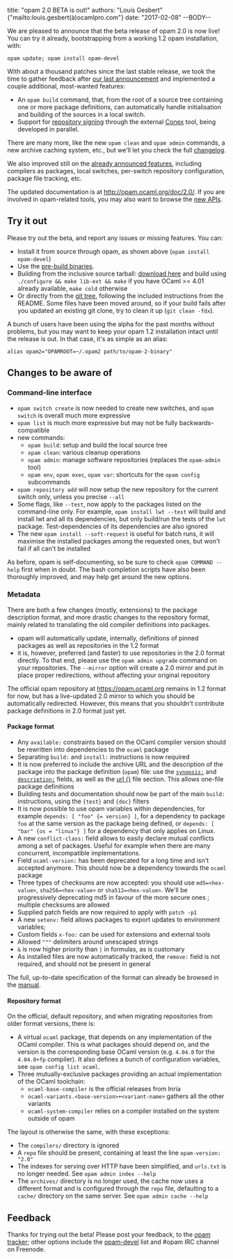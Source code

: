 title: "opam 2.0 BETA is out!"
authors: "Louis Gesbert" {"mailto:louis.gesbert(à)ocamlpro.com"}
date: "2017-02-08"
--BODY--

We are pleased to announce that the beta release of opam 2.0 is now live! You
can try it already, bootstrapping from a working 1.2 opam installation, with:

```
opam update; opam install opam-devel
```

With about a thousand patches since the last stable release, we took the time to
gather feedback after [our last announcement](opam-2-0-preview) and implemented
a couple additional, most-wanted features:

- An `opam build` command, that, from the root of a source tree containing one
  or more package definitions, can automatically handle initialisation and
  building of the sources in a local switch.
- Support for
  [repository signing](https://github.com/hannesm/conex-paper/raw/master/paper.pdf)
  through the external [Conex](https://github.com/hannesm/conex) tool, being
  developed in parallel.

There are many more, like the new `opam clean` and `opam admin` commands, a new
archive caching system, etc., but we'll let you check the full
[changelog](https://github.com/ocaml/opam/blob/2.0.0-beta/CHANGES).

We also improved still on the
[already announced features](opam-2-0-preview/#Afewhighlights), including
compilers as packages, local switches, per-switch repository configuration,
package file tracking, etc.

The updated documentation is at http://opam.ocaml.org/doc/2.0/. If you are
involved in opam-related tools, you may also want to browse the
[new APIs](https://opam.ocaml.org/doc/2.0/api/index.html).


## Try it out

Please try out the beta, and report any issues or missing features. You can:

- Install it from source through opam, as shown above (`opam install opam-devel`)
- Use the [pre-build binaries](https://github.com/ocaml/opam/releases/tag/2.0.0-beta).
- Building from the inclusive source tarball:
  [download here](https://github.com/ocaml/opam/releases/download/2.0.0-beta/opam-full-2.0.0-beta.tar.gz)
  and build using `./configure && make lib-ext && make` if you have OCaml >=
  4.01 already available, `make cold` otherwise
- Or directly from the
  [git tree](https://github.com/ocaml/opam/tree/2.0.0-beta), following the
  included instructions from the README. Some files have been moved around, so
  if your build fails after you updated an existing git clone, try to clean it
  up (`git clean -fdx`).

A bunch of users have been using the alpha for the past months without problems,
but you may want to keep your opam 1.2 installation intact until the release is
out. In that case, it's as simple as an alias:

```
alias opam2="OPAMROOT=~/.opam2 path/to/opam-2-binary"
```


## Changes to be aware of

### Command-line interface

- `opam switch create` is now needed to create new switches, and `opam switch`
  is overall much more expressive
- `opam list` is much more expressive but may not be fully backwards-compatible
- new commands:
    - `opam build`: setup and build the local source tree
    - `opam clean`: various cleanup operations
    - `opam admin`: manage software repositories (replaces the `opam-admin` tool)
    - `opam env`, `opam exec`, `opam var`: shortcuts for the `opam config` subcommands
- `opam repository add` will now setup the new repository for the current switch
  only, unless you precise `--all`
- Some flags, like `--test`, now apply to the packages listed on the
  command-line only. For example, `opam install lwt --test` will build and
  install lwt and all its dependencies, but only build/run the tests of the
  `lwt` package. Test-dependencies of its dependencies are also ignored
- The new `opam install --soft-request` is useful for batch runs, it will maximise the
  installed packages among the requested ones, but won't fail if all can't be
  installed

As before, opam is self-documenting, so be sure to check `opam COMMAND --help`
first when in doubt. The bash completion scripts have also been thoroughly
improved, and may help get around the new options.


### Metadata

There are both a few changes (mostly, extensions) to the package description
format, and more drastic changes to the repository format, mainly related to
translating the old compiler definitions into packages.

- opam will automatically update, internally, definitions of pinned packages as
  well as repositories in the 1.2 format
- it is, however, preferred (and faster) to use repositories in the 2.0 format
  directly. To that end, please use the `opam admin upgrade` command on your
  repositories. The `--mirror` option will create a 2.0 mirror and put in place
  proper redirections, without affecting your original repository

The official opam repository at https://opam.ocaml.org remains in 1.2 format for
now, but has a live-updated 2.0 mirror to which you should be automatically
redirected. However, this means that you shouldn't contribute package
definitions in 2.0 format just yet.

#### Package format

- Any `available:` constraints based on the OCaml compiler version should be
  rewritten into dependencies to the `ocaml` package
- Separating `build:` and `install:` instructions is now required
- It is now preferred to include the archive URL and the description of the
  package into the package definition (`opam`) file: use the
  [`synopsis:`](http://opam.ocaml.org/doc/2.0/Manual.html#opamfield-synopsis)
  and
  [`description:`](http://opam.ocaml.org/doc/2.0/Manual.html#opamfield-description)
  fields, as well as the
  [url {}](http://opam.ocaml.org/doc/2.0/Manual.html#opamsection-url) file
  section. This allows one-file package definitions
- Building tests and documentation should now be part of the main `build:`
  instructions, using the `{test}` and `{doc}` filters
- It is now possible to use opam variables within dependencies, for example
  `depends: [ "foo" {= version} ]`, for a dependency to package `foo` at the
  same version as the package being defined, or `depends:
  [ "bar" {os = "linux"} ]` for a dependency that only applies on Linux.
- A new `conflict-class:` field allows to easily declare mutual conflicts among
  a set of packages. Useful for example when there are many concurrent,
  incompatible implementations.
- Field `ocaml-version:` has been deprecated for a long time and isn't accepted
  anymore. This should now be a dependency towards the `ocaml` package
- Three types of checksums are now accepted: you should use `md5=<hex-value>`,
  `sha256=<hex-value>` or `sha512=<hex-value>`. We'll be progressively
  deprecating md5 in favour of the more secure ones ; multiple checksums are
  allowed
- Supplied patch fields are now required to apply with `patch -p1`
- A new `setenv:` field allows packages to export updates to environment
  variables;
- Custom fields `x-foo:` can be used for extensions and external tools
- Allowed `"""` delimiters around unescaped strings
- `&` is now higher priority than `|` in formulas, as is customary
- As installed files are now automatically tracked, the `remove:` field is not
  required, and should not be present in general

The full, up-to-date specification of the format can already be browsed in the
[manual](http://opam.ocaml.org/doc/2.0/Manual.html#opam).

#### Repository format

On the official, default repository, and when migrating repositories from older
format versions, there is:

- A virtual `ocaml` package, that depends on any implementation of the OCaml
  compiler. This is what packages should depend on, and the version is the
  corresponding base OCaml version (e.g. `4.04.0` for the `4.04.0+fp` compiler).
  It also defines a bunch of configuration variables, see `opam config list
  ocaml`.
- Three mutually-exclusive packages providing an actual implementation of the
  OCaml toolchain:
    - `ocaml-base-compiler` is the official releases from Inria
    - `ocaml-variants.<base-version>+<variant-name>` gathers all the other
      variants
    - `ocaml-system-compiler` relies on a compiler installed on the system
      outside of opam

The layout is otherwise the same, with these exceptions:
- The `compilers/` directory is ignored
- A `repo` file should be present, containing at least the line `opam-version: "2.0"`
- The indexes for serving over HTTP have been simplified, and `urls.txt` is no
  longer needed. See `opam admin index --help`
- The `archives/` directory is no longer used, the cache now uses a different
  format and is configured through the `repo` file, defaulting to a `cache/`
  directory on the same server. See `opam admin cache --help`

## Feedback

Thanks for trying out the beta! Please post your feedback, to the
[opam tracker](https://github.com/ocaml/opam/issues); other options include the
[opam-devel](mailto:opam-devel@lists.ocaml.org) list and #opam IRC channel on
Freenode.
